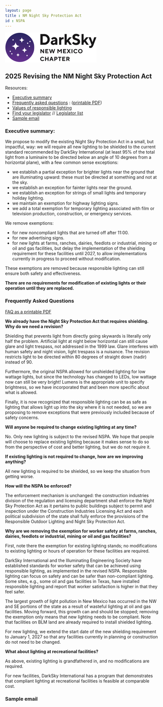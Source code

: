 ```yaml
---
layout: page
title : NM Night Sky Protection Act
id : NSPA
---
```


![logo](../logo.png)

## 2025 Revising the NM Night Sky Protection Act

Resources:
- [Executive summary](#exec)
- [Frequently asked questions](#faq) : ([printable PDF](FAQ_NSPA_changes_for_2025.pdf))
- [Values of responsible lighting](../Values_of_Responsible_Lighting.pdf)
- [Find your legislator](https://www.nmlegis.gov/members/find_my_legislator) // [Legislator list](https://www.nmlegis.gov/members/Legislator_List)
- [Sample email](#sample)

<A NAME=exec></A>
### Executive summary: 

We propose to modify the existing Night Sky Protection Act in a small, but impactful, way: we will require all new lighting to be shielded to the current standard recommended by DarkSky International (at least 95% of the total light from a luminaire to be directed below an angle of 10 degrees from a horizontal plane), with a few common sense exceptions:
- we establish a partial exception for brighter lights near the ground that are illuminating upward: these must be directed at something and not at the sky.
- we establish an exception for fainter lights near the ground.
- we establish an exception for strings of small lights and temporary holiday lighting.
- we maintain an exemption for highway lighting signs.
- we add a total exemption for temporary lighting associated with film or television production, construction, or emergency services.

We remove exemptions:
- for new noncompliant lights that are turned off after 11:00. 
- for new advertising signs.
- for new lights at farms, ranches, dairies, feedlots or industrial, mining or oil and gas facilities, but delay the implementation of the shielding requirement for these facilities until 2027, to allow implementations currently in progress to proceed without modification. 

These exemptions are removed because responsible lighting can still ensure both safety and effectiveness.

**There are no requirements for modification of existing lights or their operation until they are replaced.**

<A NAME=faq></A>
### Frequently Asked Questions

[FAQ as a printable PDF](FAQ_NSPA_change_for_2025.pdf)

**We already have the Night Sky Protection Act that requires shielding. Why do we need a revision?**

Shielding that prevents light from directly going skywards is
literally only half the problem. Artificial light at night below
horizontal can still cause glare and light trespass, not addressed
in the 1999 law. Glare interferes with human safety and night vision,
light trespass is a nuisance.  The revision restricts light to be
directed within 80 degrees of straight down (nadir) instead of 90.

Furthermore, the original NSPA allowed for unshielded lighting for
low wattage lights, but since the technology has changed to LEDs,
low wattage now can still be very bright! Lumens is the appropriate
unit to specify brightness, so we have incorporated that and been
more specific about what is allowed.

Finally, it is now recognized that responsible lighting can be as
safe as lighting that allows light up into the sky where it is not
needed, so we are proposing to remove exceptions that were previously
included because of safety concerns.

**Will anyone be required to change existing lighting at any time?**

No. Only new lighting is subject to the revised NSPA. We hope that people will choose to replace existing lighting because it makes sense to do so from the perspective of cost and better lighting, but we do not require it.

**If existing lighting is not required to change, how are we improving anything?**

All new lighting is required to be shielded, so we keep the situation from getting worse. 

**How will the NSPA be enforced?**

The enforcement mechanism is unchanged: the construction industries
division of the regulation and licensing department shall enforce
the Night Sky Protection Act as it pertains to public buildings
subject to permit and inspection under the Construction Industries
Licensing Act and each political subdivision of the state shall
fully enforce the provisions of the Responsible Outdoor Lighting
and Night Sky Protection Act.


**Why are we removing the exemption for worker safety at farms, ranches, dairies, feedlots or industrial, mining or oil and gas facilities?**

First, note there the exemption for existing lighting stands; no
modifications to existing lighting or hours of operation for these
facilities are required.

DarkSky International and the Illuminating Engineering Society have
established standards for worker safety that can be achieved using
responsible lighting, as implemented in the revised NSPA. Responsible
lighting can focus on safety and can be safer than non-compliant
lighting. Some sites, e.g., some oil and gas facilities in Texas,
have installed responsible lighting and report that worker satisfaction
is higher in that they feel safer.

The largest growth of light pollution in New Mexico has occurred
in the NW and SE portions of the state as a result of wasteful
lighting at oil and gas facilities. Moving forward, this growth can
and should be stopped; removing the exemption only means that new
lighting needs to be compliant. Note that facilities on BLM land
are already required to install shielded lighting.

For new lighting, we extend the start date of the new shielding
requirement to January 1, 2027 so that any facilities currently in
planning or construction do not need to be changed.


**What about lighting at recreational facilities?**

As above, existing lighting is grandfathered in, and no modifications are required.

For new facilities, DarkSky International has a program that
demonstrates that compliant lighting at recreational facilities is
feasible at comparable cost.


<A NAME=sample></A>
### Sample email
